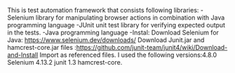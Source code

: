 This is test automation framework that consists following libraries:
-Selenium library for manipulating browser actions in combination with Java programming language
-JUnit unit test library for verifying expected output in the tests.
-Java programming language
-Instal:
 Download Selenium for Java: https://www.selenium.dev/downloads/ 
 Download Junit.jar and hamcrest-core.jar files :https://github.com/junit-team/junit4/wiki/Download-and-Install
 Import as referenced files.
 I used the following versions:4.8.0 Selenium
                               4.13.2 junit 
                               1.3 hamcrest-core.
 

 


